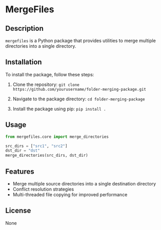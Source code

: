 
# MergeFiles

## Description

`mergefiles` is a Python package that provides utilities to merge multiple directories into a single directory.

## Installation

To install the package, follow these steps:

1. Clone the repository: `git clone https://github.com/yourusername/folder-merging-package.git`

2. Navigate to the package directory: `cd folder-merging-package`

3. Install the package using pip: `pip install .`

## Usage

```python
from mergefiles.core import merge_directories

src_dirs = ["src1", "src2"]
dst_dir = "dst"
merge_directories(src_dirs, dst_dir)
```

## Features

- Merge multiple source directories into a single destination directory
- Conflict resolution strategies
- Multi-threaded file copying for improved performance

## License

None
